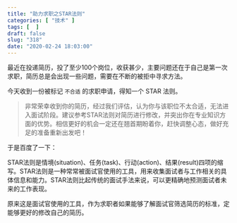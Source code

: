 ```yaml
---
title: "助力求职之STAR法则"
categories: [ "技术" ]
tags: [  ]
draft: false
slug: "318"
date: "2020-02-24 18:03:00"
---
```


最近在投递简历，投了至少100个岗位，收获甚少，主要问题还在于自己是第一次求职，简历总是会出现一些问题，需要在不断的被拒中寻求方法。

今天收到一份被标记 `不合适` 的求职申请，得知一个 STAR 法则。

> 非常荣幸收到你的简历，经过我们评估，认为你与该职位不太合适，无法进入面试阶段。建议参考STAR法则对简历进行修改，并突出你在专业知识方面的优势。相信更好的机会一定还在翘首期盼着你，赶快调整心态，做好充足的准备重新出发吧！

于是百度了一下：

STAR法则是情境(situation)、任务(task)、行动(action)、结果(result)四项的缩写。STAR法则是一种常常被面试官使用的工具，用来收集面试者与工作相关的具体信息和能力。STAR法则比起传统的面试手法来说，可以更精确地预测面试者未来的工作表现。

原来这是面试官使用的工具，作为求职者如果能够了解面试官筛选简历的标准，定能够更好的修改自己的简历。

